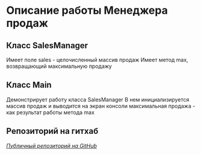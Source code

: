 # Описание работы Менеджера продаж
## Класс SalesManager
Имеет поле sales - целочисленный массив продаж
Имеет метод max, возвращающий максимальную продажу

## Класс Main
Демонстрирует работу класса SalesManager
В нем инициализируется массив продаж и выводится на экран консоли максимальная продажа - как результат работы метода max

## Репозиторий на гитхаб
[*Публичный репозиторий на GitHub*](https://github.com/rus317521/GitStart.git)